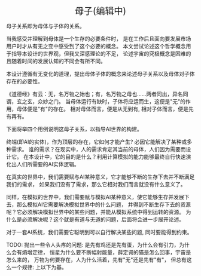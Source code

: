 <center><font size=5>母子(编辑中)</font></center>

母子关系即为母体与子体的关系。

当我感受并理解到母体是一个生存的必要条件时，
是在工作后且面向要发展市场用户时才从有无之变中感受到了这个必要的概念。
本文尝试论述这个哲学概念用于指导本设计的世界观，但我又深感理论的不足，
论述宇宙的究极概念是困难的且随着时间的发展认知的不同会有所不同。

本设计遵循有无变化的道理，提出母体子体的概念来论述母子关系以及母体对子体存在的必要性。

《道德经》有云：无，名万物之始也；有，名万物之母也......两者同出，异名同谓，玄之玄，众妙之门。
当母体运行有缺时，子体将应运而生，这便是"无"的作用，母体便是"有"的存在。
相对母体而言，便是从无到有, 相对子体而言，便是先有再有。

下面将举四个用例说明这母子关系，以指导AI世界的构建。

终端(即AI的实体)，作为顶层的存在，它如何才能产生? 必因它能解决了某种或多种需求。
谁的需求？在现实中，人的需求肯定其当前的母体，人们因为需要而设计它。
在本设计中，它的目的是什么？利用计算模拟的能力能够最终自行快速演化出人们所需要的AI实体逻辑。

在真实的世界中，我们需要赋与AI某种意义，它才能够不断的生存下去并不断满足我们的需求，
如果我们没有了需求，那么它相对我们而言就没有什么意义了。

同样，在模拟的世界中，我们需要赋与模拟AI某种意义，使它能够生存并发展下去，那么模拟AI它需要解决模拟世界中的什么问题，
并得到不断生存下去的资源呢？它必须解决模拟世界中的某些问题，并能从模拟系统中得到运转的资源。
为什么是必须解决呢？这个就是有道与无道的问题，后面将会进一步展开论述。

对于一套AI系统，我们需要它聪明到可以自行解决某些问题, 同时要能得到约束。


TODO:
抛出一些令人头疼的问题:
是先有鸡还是先有蛋，为什么会有引力，为什么会有熵增定律，
恒星为什么要不断幅射能量，薛定谔的猫是怎么回事，宇宙是怎么来的，
万物为何要存在，人为什么活着，先有"无"还是先有"有"，
但总有这么一个规律: 上以下为基。

